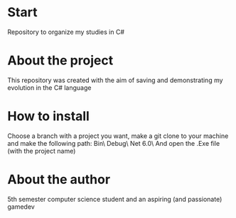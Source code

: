 # Start
Repository to organize my studies in C#

# About the project

This repository was created with the aim of saving and demonstrating my evolution in the C# language

# How to install

Choose a branch with a project you want, make a git clone to your machine and make the following path: Bin\ Debug\ Net 6.0\ And open the .Exe file (with the project name)

# About the author

5th semester computer science student and an aspiring (and passionate) gamedev

